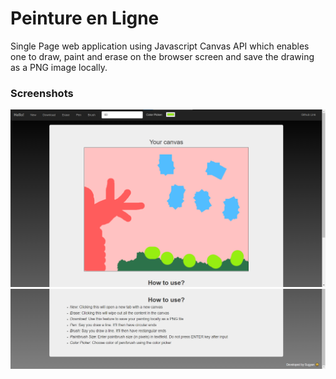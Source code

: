 # Peinture en Ligne
Single Page web application using Javascript Canvas API which enables one to draw, paint and erase on the browser screen and save the drawing as a PNG image locally.

### Screenshots
![How page looks1](imgs/readmeimg1.png)
![How page looks2](imgs/readmeimg2.png)